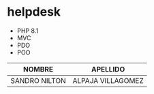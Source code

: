 # helpdesk

* PHP 8.1
* MVC
* PDO
* POO

| NOMBRE | APELLIDO |
| :------: | :--------: |
| SANDRO NILTON | ALPAJA VILLAGOMEZ | 

